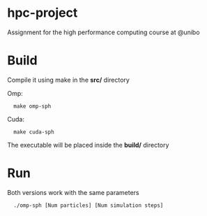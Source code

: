 # hpc-project
Assignment for the high performance computing course at @unibo

# Build
Compile it using make in the **src/** directory

Omp:
```
  make omp-sph
```
Cuda:
```
  make cuda-sph
```
The executable will be placed inside the **build/** directory

# Run

Both versions work with the same parameters
```
  ./omp-sph [Num particles] [Num simulation steps]
```
